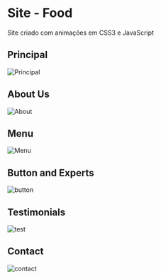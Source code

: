 # Site - Food
Site criado com animações em CSS3 e JavaScript
<br>
## Principal
![Principal](https://user-images.githubusercontent.com/85682890/128907507-da5654ad-70ec-4416-8eef-2bef53e2fc9f.png)
<br>
## About Us
![About](https://user-images.githubusercontent.com/85682890/128907659-ac9e96a8-59fc-4184-8bcc-501106341182.png)
<br>
## Menu
![Menu](https://user-images.githubusercontent.com/85682890/128907833-c9836982-f6fd-4313-a688-863dcb36beff.png)
<br>
## Button and Experts
![button](https://user-images.githubusercontent.com/85682890/128908020-d4c06944-275d-4d90-a422-b974755459e7.png)
<br>
## Testimonials
![test](https://user-images.githubusercontent.com/85682890/128908132-38845013-ae73-427d-b757-6c1572bdbe39.png)
<br>
## Contact
![contact](https://user-images.githubusercontent.com/85682890/128908267-b4bee136-be74-4bcf-adce-14d8c3baca7e.png)
